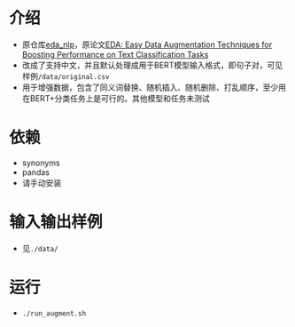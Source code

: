 # 介绍
-   原仓库[eda_nlp](https://github.com/jasonwei20/eda_nlp)，原论文[EDA: Easy Data Augmentation Techniques for Boosting Performance on Text Classification Tasks](https://arxiv.org/abs/1901.11196)
-   改成了支持中文，并且默认处理成用于BERT模型输入格式，即句子对，可见样例```/data/original.csv```
-   用于增强数据，包含了同义词替换、随机插入、随机删除、打乱顺序，至少用在BERT+分类任务上是可行的。其他模型和任务未测试

# 依赖
-   synonyms
-   pandas
-   请手动安装

# 输入输出样例
-   见```./data/```

# 运行
-   ```./run_augment.sh```

